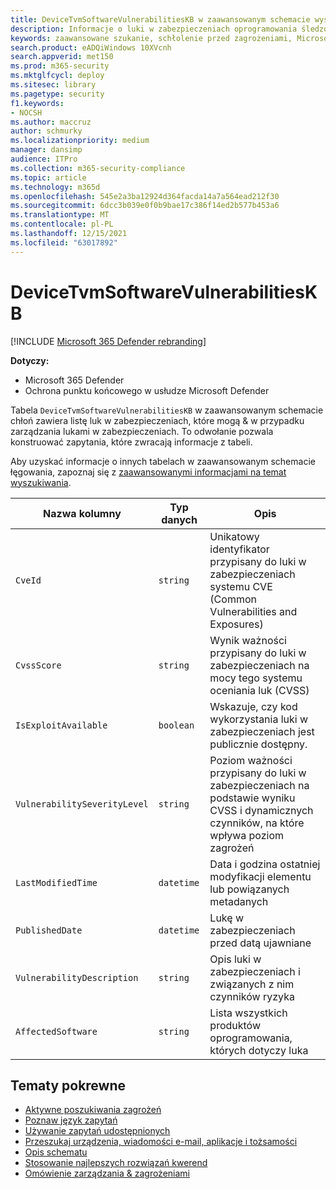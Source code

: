 ```yaml
---
title: DeviceTvmSoftwareVulnerabilitiesKB w zaawansowanym schemacie wyszukiwania
description: Informacje o luki w zabezpieczeniach oprogramowania śledzone przez funkcje zarządzania & zagrożeniami w tabeli DeviceTvmSoftwareVulnerabilitiesKB zaawansowanego schematu wyszukiwania.
keywords: zaawansowane szukanie, schłolenie przed zagrożeniami, Microsoft 365 Defender, microsoft 365, m365, wyszukiwanie, zapytanie, telemetria, schemat, reference, kusto, tabela, kolumna, typ danych, opis, zagrożenie & zarządzanie lukami w zabezpieczeniach, TVM, zarządzanie urządzeniami, oprogramowanie, zapasy, luki w zabezpieczeniach, identyfikator CVE, CVSS, DeviceTvmSoftwareVulnerabilitiesKB
search.product: eADQiWindows 10XVcnh
search.appverid: met150
ms.prod: m365-security
ms.mktglfcycl: deploy
ms.sitesec: library
ms.pagetype: security
f1.keywords:
- NOCSH
ms.author: maccruz
author: schmurky
ms.localizationpriority: medium
manager: dansimp
audience: ITPro
ms.collection: m365-security-compliance
ms.topic: article
ms.technology: m365d
ms.openlocfilehash: 545e2a3ba12924d364facda14a7a564ead212f30
ms.sourcegitcommit: 6dcc3b039e0f0b9bae17c386f14ed2b577b453a6
ms.translationtype: MT
ms.contentlocale: pl-PL
ms.lasthandoff: 12/15/2021
ms.locfileid: "63017892"
---
```

# <a name="devicetvmsoftwarevulnerabilitieskb"></a>DeviceTvmSoftwareVulnerabilitiesKB

[!INCLUDE [Microsoft 365 Defender rebranding](../includes/microsoft-defender.md)]


**Dotyczy:**
- Microsoft 365 Defender
- Ochrona punktu końcowego w usłudze Microsoft Defender



Tabela `DeviceTvmSoftwareVulnerabilitiesKB` w zaawansowanym schemacie chłoń zawiera listę luk w zabezpieczeniach, które mogą & w przypadku zarządzania lukami w zabezpieczeniach.[](/windows/security/threat-protection/microsoft-defender-atp/next-gen-threat-and-vuln-mgt) To odwołanie pozwala konstruować zapytania, które zwracają informacje z tabeli.

Aby uzyskać informacje o innych tabelach w zaawansowanym schemacie łęgowania, zapoznaj się z [zaawansowanymi informacjami na temat wyszukiwania](advanced-hunting-schema-tables.md).

| Nazwa kolumny | Typ danych | Opis |
|-------------|-----------|-------------|
| `CveId` | `string` | Unikatowy identyfikator przypisany do luki w zabezpieczeniach systemu CVE (Common Vulnerabilities and Exposures) |
| `CvssScore` | `string` | Wynik ważności przypisany do luki w zabezpieczeniach na mocy tego systemu oceniania luk (CVSS) |
| `IsExploitAvailable` | `boolean` | Wskazuje, czy kod wykorzystania luki w zabezpieczeniach jest publicznie dostępny. |
| `VulnerabilitySeverityLevel` | `string` | Poziom ważności przypisany do luki w zabezpieczeniach na podstawie wyniku CVSS i dynamicznych czynników, na które wpływa poziom zagrożeń |
| `LastModifiedTime` | `datetime` | Data i godzina ostatniej modyfikacji elementu lub powiązanych metadanych |
| `PublishedDate` | `datetime` | Lukę w zabezpieczeniach przed datą ujawniane |
| `VulnerabilityDescription` | `string` | Opis luki w zabezpieczeniach i związanych z nim czynników ryzyka |
| `AffectedSoftware` | `string` | Lista wszystkich produktów oprogramowania, których dotyczy luka |

## <a name="related-topics"></a>Tematy pokrewne

- [Aktywne poszukiwania zagrożeń](advanced-hunting-overview.md)
- [Poznaw język zapytań](advanced-hunting-query-language.md)
- [Używanie zapytań udostępnionych](advanced-hunting-shared-queries.md)
- [Przeszukaj urządzenia, wiadomości e-mail, aplikacje i tożsamości](advanced-hunting-query-emails-devices.md)
- [Opis schematu](advanced-hunting-schema-tables.md)
- [Stosowanie najlepszych rozwiązań kwerend](advanced-hunting-best-practices.md)
- [Omówienie zarządzania & zagrożeniami](/windows/security/threat-protection/microsoft-defender-atp/next-gen-threat-and-vuln-mgt)